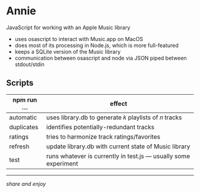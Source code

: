# Annie
JavaScript for working with an Apple Music library

* uses osascript to interact with Music.app on MacOS
* does most of its processing in Node.js, which is more full-featured
* keeps a SQLite version of the Music library
* communication between osascript and node via JSON piped between stdout/stdin

## Scripts

| npm run … | effect |
| --- | --- |
| automatic | uses library.db to generate 𝑘 playlists of 𝑛 tracks |
| duplicates | identifies potentially-redundant tracks |
| ratings | tries to harmonize track ratings/favorites |
| refresh | update library.db with current state of Music library |
| test | runs whatever is currently in test.js — usually some experiment |

---

*share and enjoy*
